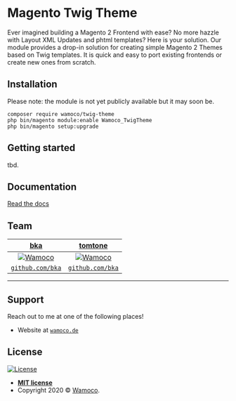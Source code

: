 # Magento Twig Theme

Ever imagined building a Magento 2 Frontend with ease? No more hazzle with Layout XML Updates and phtml templates? Here is your solution. Our module provides a drop-in solution for creating simple Magento 2 Themes based on Twig templates. It is quick and easy to port existing frontends or create new ones from scratch.

## Installation

Please note: the module is not yet publicly available but it may soon be.

    composer require wamoco/twig-theme
    php bin/magento module:enable Wamoco_TwigTheme
    php bin/magento setup:upgrade

## Getting started

tbd.

## Documentation

[Read the docs](https://wamoco.github.io/magento-twig-theme-docs)

## Team

| <a href="https://github.com/bka" target="_blank">**bka**</a> | <a href="https://github.com/tomtone" target="_blank">**tomtone**</a> |
| :---: |:---:|
| [![Wamoco](https://avatars2.githubusercontent.com/u/584644?s=200&v=3)](https://github.com/bka)    | [![Wamoco](https://avatars2.githubusercontent.com/u/2018438?s=200&v=3)](https://github.com/tomtone) |
| <a href="http://github.com/bka" target="_blank">`github.com/bka`</a> | <a href="http://github.com/tomtone" target="_blank">`github.com/bka`</a> |

---

## Support

Reach out to me at one of the following places!

- Website at <a href="https://www.wamoco.de" target="_blank">`wamoco.de`</a>

## License

[![License](http://img.shields.io/:license-mit-blue.svg?style=flat-square)](http://badges.mit-license.org)

- **[MIT license](http://opensource.org/licenses/mit-license.php)**
- Copyright 2020 © <a href="https://wamoco.de" target="_blank">Wamoco</a>.
